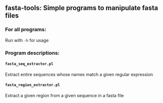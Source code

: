 ## fasta-tools: Simple programs to manipulate fasta files

### For all programs:

Run with `-h` for usage

### Program descriptions:

#### `fasta_seq_extractor.pl`

Extract entire sequences whose names match a given regular expression

#### `fasta_region_extractor.pl`

Extract a given region from a given sequence in a fasta file

